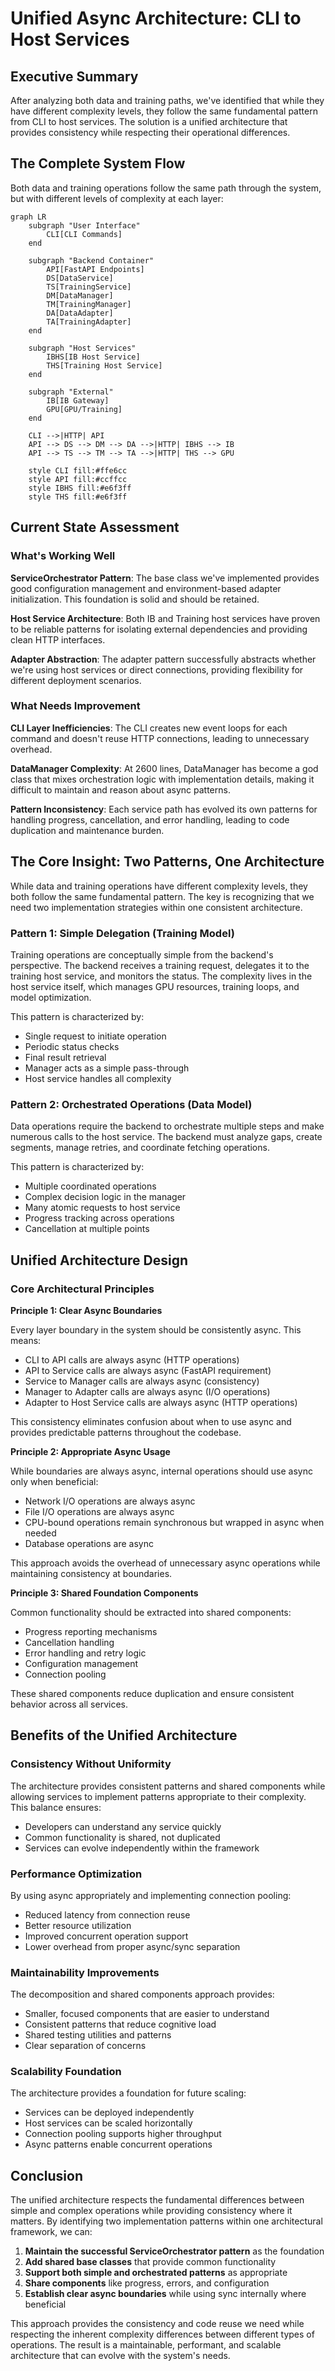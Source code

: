 # Unified Async Architecture: CLI to Host Services

## Executive Summary

After analyzing both data and training paths, we've identified that while they have different complexity levels, they follow the same fundamental pattern from CLI to host services. The solution is a unified architecture that provides consistency while respecting their operational differences.

## The Complete System Flow

Both data and training operations follow the same path through the system, but with different levels of complexity at each layer:

```mermaid
graph LR
    subgraph "User Interface"
        CLI[CLI Commands]
    end
    
    subgraph "Backend Container"
        API[FastAPI Endpoints]
        DS[DataService]
        TS[TrainingService]
        DM[DataManager]
        TM[TrainingManager]
        DA[DataAdapter]
        TA[TrainingAdapter]
    end
    
    subgraph "Host Services"
        IBHS[IB Host Service]
        THS[Training Host Service]
    end
    
    subgraph "External"
        IB[IB Gateway]
        GPU[GPU/Training]
    end
    
    CLI -->|HTTP| API
    API --> DS --> DM --> DA -->|HTTP| IBHS --> IB
    API --> TS --> TM --> TA -->|HTTP| THS --> GPU
    
    style CLI fill:#ffe6cc
    style API fill:#ccffcc
    style IBHS fill:#e6f3ff
    style THS fill:#e6f3ff
```

## Current State Assessment

### What's Working Well

**ServiceOrchestrator Pattern**: The base class we've implemented provides good configuration management and environment-based adapter initialization. This foundation is solid and should be retained.

**Host Service Architecture**: Both IB and Training host services have proven to be reliable patterns for isolating external dependencies and providing clean HTTP interfaces.

**Adapter Abstraction**: The adapter pattern successfully abstracts whether we're using host services or direct connections, providing flexibility for different deployment scenarios.

### What Needs Improvement

**CLI Layer Inefficiencies**: The CLI creates new event loops for each command and doesn't reuse HTTP connections, leading to unnecessary overhead.

**DataManager Complexity**: At 2600 lines, DataManager has become a god class that mixes orchestration logic with implementation details, making it difficult to maintain and reason about async patterns.

**Pattern Inconsistency**: Each service path has evolved its own patterns for handling progress, cancellation, and error handling, leading to code duplication and maintenance burden.

## The Core Insight: Two Patterns, One Architecture

While data and training operations have different complexity levels, they both follow the same fundamental pattern. The key is recognizing that we need two implementation strategies within one consistent architecture.

### Pattern 1: Simple Delegation (Training Model)

Training operations are conceptually simple from the backend's perspective. The backend receives a training request, delegates it to the training host service, and monitors the status. The complexity lives in the host service itself, which manages GPU resources, training loops, and model optimization.

This pattern is characterized by:
- Single request to initiate operation
- Periodic status checks
- Final result retrieval
- Manager acts as a simple pass-through
- Host service handles all complexity

### Pattern 2: Orchestrated Operations (Data Model)

Data operations require the backend to orchestrate multiple steps and make numerous calls to the host service. The backend must analyze gaps, create segments, manage retries, and coordinate fetching operations.

This pattern is characterized by:
- Multiple coordinated operations
- Complex decision logic in the manager
- Many atomic requests to host service
- Progress tracking across operations
- Cancellation at multiple points

## Unified Architecture Design

### Core Architectural Principles

**Principle 1: Clear Async Boundaries**

Every layer boundary in the system should be consistently async. This means:
- CLI to API calls are always async (HTTP operations)
- API to Service calls are always async (FastAPI requirement)
- Service to Manager calls are always async (consistency)
- Manager to Adapter calls are always async (I/O operations)
- Adapter to Host Service calls are always async (HTTP operations)

This consistency eliminates confusion about when to use async and provides predictable patterns throughout the codebase.

**Principle 2: Appropriate Async Usage**

While boundaries are always async, internal operations should use async only when beneficial:
- Network I/O operations are always async
- File I/O operations are always async
- CPU-bound operations remain synchronous but wrapped in async when needed
- Database operations are async

This approach avoids the overhead of unnecessary async operations while maintaining consistency at boundaries.

**Principle 3: Shared Foundation Components**

Common functionality should be extracted into shared components:
- Progress reporting mechanisms
- Cancellation handling
- Error handling and retry logic
- Configuration management
- Connection pooling

These shared components reduce duplication and ensure consistent behavior across all services.

## Benefits of the Unified Architecture

### Consistency Without Uniformity

The architecture provides consistent patterns and shared components while allowing services to implement patterns appropriate to their complexity. This balance ensures:
- Developers can understand any service quickly
- Common functionality is shared, not duplicated
- Services can evolve independently within the framework

### Performance Optimization

By using async appropriately and implementing connection pooling:
- Reduced latency from connection reuse
- Better resource utilization
- Improved concurrent operation support
- Lower overhead from proper async/sync separation

### Maintainability Improvements

The decomposition and shared components approach provides:
- Smaller, focused components that are easier to understand
- Consistent patterns that reduce cognitive load
- Shared testing utilities and patterns
- Clear separation of concerns

### Scalability Foundation

The architecture provides a foundation for future scaling:
- Services can be deployed independently
- Host services can be scaled horizontally
- Connection pooling supports higher throughput
- Async patterns enable concurrent operations

## Conclusion

The unified architecture respects the fundamental differences between simple and complex operations while providing consistency where it matters. By identifying two implementation patterns within one architectural framework, we can:

1. **Maintain the successful ServiceOrchestrator pattern** as the foundation
2. **Add shared base classes** that provide common functionality
3. **Support both simple and orchestrated patterns** as appropriate
4. **Share components** like progress, errors, and configuration
5. **Establish clear async boundaries** while using sync internally where beneficial

This approach provides the consistency and code reuse we need while respecting the inherent complexity differences between different types of operations. The result is a maintainable, performant, and scalable architecture that can evolve with the system's needs.